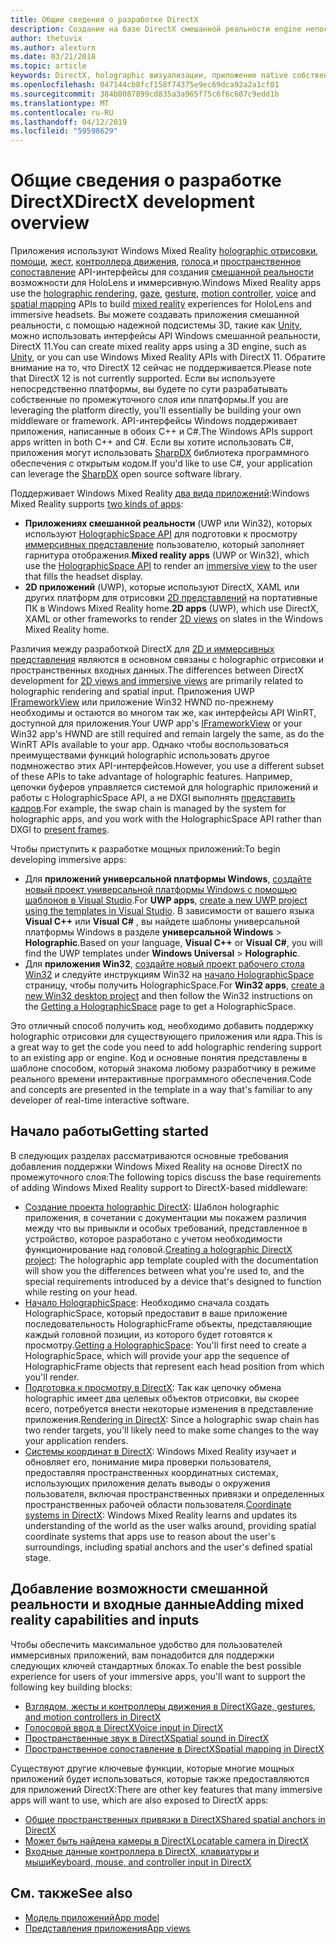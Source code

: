 ```yaml
---
title: Общие сведения о разработке DirectX
description: Создание на базе DirectX смешанной реальности engine непосредственно с помощью API-интерфейсов смешанной реальностью Windows.
author: thetuvix
ms.author: alexturn
ms.date: 03/21/2018
ms.topic: article
keywords: DirectX, holographic визуализации, приложение native собственных приложений, WinRT, WinRT, интерфейсы API, пользовательской подсистемы платформы по промежуточного слоя
ms.openlocfilehash: 047144cb8fcf158f74375e9ec69dca92a2a1cf01
ms.sourcegitcommit: 384b0087899cd835a3a965f75c6f6c607c9edd1b
ms.translationtype: MT
ms.contentlocale: ru-RU
ms.lasthandoff: 04/12/2019
ms.locfileid: "59598629"
---
```

# <a name="directx-development-overview"></a><span data-ttu-id="05f2d-104">Общие сведения о разработке DirectX</span><span class="sxs-lookup"><span data-stu-id="05f2d-104">DirectX development overview</span></span>

<span data-ttu-id="05f2d-105">Приложения используют Windows Mixed Reality [holographic отрисовки](rendering.md), [помощи](gaze.md), [жест](gestures.md), [контроллера движения](motion-controllers.md), [голоса ](voice-input.md) и [пространственное сопоставление](spatial-mapping.md) API-интерфейсы для создания [смешанной реальности](mixed-reality.md) возможности для HoloLens и иммерсивную.</span><span class="sxs-lookup"><span data-stu-id="05f2d-105">Windows Mixed Reality apps use the [holographic rendering](rendering.md), [gaze](gaze.md), [gesture](gestures.md), [motion controller](motion-controllers.md), [voice](voice-input.md) and [spatial mapping](spatial-mapping.md) APIs to build [mixed reality](mixed-reality.md) experiences for HoloLens and immersive headsets.</span></span> <span data-ttu-id="05f2d-106">Вы можете создавать приложения смешанной реальности, с помощью надежной подсистемы 3D, такие как [Unity](unity-development-overview.md), можно использовать интерфейсы API Windows смешанной реальности, DirectX 11.</span><span class="sxs-lookup"><span data-stu-id="05f2d-106">You can create mixed reality apps using a 3D engine, such as [Unity](unity-development-overview.md), or you can use Windows Mixed Reality APIs with DirectX 11.</span></span> <span data-ttu-id="05f2d-107">Обратите внимание на то, что DirectX 12 сейчас не поддерживается.</span><span class="sxs-lookup"><span data-stu-id="05f2d-107">Please note that DirectX 12 is not currently supported.</span></span> <span data-ttu-id="05f2d-108">Если вы используете непосредственно платформы, вы будете по сути разрабатывать собственные по промежуточного слоя или платформы.</span><span class="sxs-lookup"><span data-stu-id="05f2d-108">If you are leveraging the platform directly, you'll essentially be building your own middleware or framework.</span></span> <span data-ttu-id="05f2d-109">API-интерфейсы Windows поддерживает приложения, написанные в обоих C++ и C#.</span><span class="sxs-lookup"><span data-stu-id="05f2d-109">The Windows APIs support apps written in both C++ and C#.</span></span> <span data-ttu-id="05f2d-110">Если вы хотите использовать C#, приложения могут использовать [SharpDX](http://sharpdx.org/) библиотека программного обеспечения с открытым кодом.</span><span class="sxs-lookup"><span data-stu-id="05f2d-110">If you'd like to use C#, your application can leverage the [SharpDX](http://sharpdx.org/) open source software library.</span></span>

<span data-ttu-id="05f2d-111">Поддерживает Windows Mixed Reality [два вида приложений](app-views.md):</span><span class="sxs-lookup"><span data-stu-id="05f2d-111">Windows Mixed Reality supports [two kinds of apps](app-views.md):</span></span>
* <span data-ttu-id="05f2d-112">**Приложениях смешанной реальности** (UWP или Win32), которых используют [HolographicSpace API](getting-a-holographicspace.md) для подготовки к просмотру [иммерсивных представление](app-views.md) пользователю, который заполняет гарнитура отображения.</span><span class="sxs-lookup"><span data-stu-id="05f2d-112">**Mixed reality apps** (UWP or Win32), which use the [HolographicSpace API](getting-a-holographicspace.md) to render an [immersive view](app-views.md) to the user that fills the headset display.</span></span>
* <span data-ttu-id="05f2d-113">**2D приложений** (UWP), которые используют DirectX, XAML или других платформ для отрисовки [2D представлений](app-views.md#2d-views) на портативные ПК в Windows Mixed Reality home.</span><span class="sxs-lookup"><span data-stu-id="05f2d-113">**2D apps** (UWP), which use DirectX, XAML or other frameworks to render [2D views](app-views.md#2d-views) on slates in the Windows Mixed Reality home.</span></span>

<span data-ttu-id="05f2d-114">Различия между разработкой DirectX для [2D и иммерсивных представления](app-views.md) являются в основном связаны с holographic отрисовки и пространственных входных данных.</span><span class="sxs-lookup"><span data-stu-id="05f2d-114">The differences between DirectX development for [2D views and immersive views](app-views.md) are primarily related to holographic rendering and spatial input.</span></span> <span data-ttu-id="05f2d-115">Приложения UWP [IFrameworkView](https://msdn.microsoft.com/library/windows/apps/windows.applicationmodel.core.iframeworkview.aspx) или приложение Win32 HWND по-прежнему необходимы и остаются во многом так же, как интерфейсы API WinRT, доступной для приложения.</span><span class="sxs-lookup"><span data-stu-id="05f2d-115">Your UWP app's [IFrameworkView](https://msdn.microsoft.com/library/windows/apps/windows.applicationmodel.core.iframeworkview.aspx) or your Win32 app's HWND are still required and remain largely the same, as do the WinRT APIs available to your app.</span></span> <span data-ttu-id="05f2d-116">Однако чтобы воспользоваться преимуществами функций holographic использовать другое подмножество этих API-интерфейсов.</span><span class="sxs-lookup"><span data-stu-id="05f2d-116">However, you use a different subset of these APIs to take advantage of holographic features.</span></span> <span data-ttu-id="05f2d-117">Например, цепочки буферов управляется системой для holographic приложений и работы с HolographicSpace API, а не DXGI выполнять [представить кадров](rendering-in-directx.md).</span><span class="sxs-lookup"><span data-stu-id="05f2d-117">For example, the swap chain is managed by the system for holographic apps, and you work with the HolographicSpace API rather than DXGI to [present frames](rendering-in-directx.md).</span></span>

<span data-ttu-id="05f2d-118">Чтобы приступить к разработке мощных приложений:</span><span class="sxs-lookup"><span data-stu-id="05f2d-118">To begin developing immersive apps:</span></span>
* <span data-ttu-id="05f2d-119">Для **приложений универсальной платформы Windows**, [создайте новый проект универсальной платформы Windows с помощью шаблонов в Visual Studio](creating-a-holographic-directx-project.md).</span><span class="sxs-lookup"><span data-stu-id="05f2d-119">For **UWP apps**, [create a new UWP project using the templates in Visual Studio](creating-a-holographic-directx-project.md).</span></span> <span data-ttu-id="05f2d-120">В зависимости от вашего языка **Visual C++**  или **Visual C#** , вы найдете шаблоны универсальной платформы Windows в разделе **универсальной Windows**  >   **Holographic**.</span><span class="sxs-lookup"><span data-stu-id="05f2d-120">Based on your language, **Visual C++** or **Visual C#**, you will find the UWP templates under **Windows Universal** > **Holographic**.</span></span>
* <span data-ttu-id="05f2d-121">Для **приложения Win32**, [создайте новый проект рабочего стола Win32](creating-a-holographic-directx-project.md#creating-a-win32-project) и следуйте инструкциям Win32 на [начало HolographicSpace](getting-a-holographicspace.md) страницу, чтобы получить HolographicSpace.</span><span class="sxs-lookup"><span data-stu-id="05f2d-121">For **Win32 apps**, [create a new Win32 desktop project](creating-a-holographic-directx-project.md#creating-a-win32-project) and then follow the Win32 instructions on the [Getting a HolographicSpace](getting-a-holographicspace.md) page to get a HolographicSpace.</span></span>

<span data-ttu-id="05f2d-122">Это отличный способ получить код, необходимо добавить поддержку holographic отрисовки для существующего приложения или ядра.</span><span class="sxs-lookup"><span data-stu-id="05f2d-122">This is a great way to get the code you need to add holographic rendering support to an existing app or engine.</span></span> <span data-ttu-id="05f2d-123">Код и основные понятия представлены в шаблоне способом, который знакома любому разработчику в режиме реального времени интерактивные программного обеспечения.</span><span class="sxs-lookup"><span data-stu-id="05f2d-123">Code and concepts are presented in the template in a way that's familiar to any developer of real-time interactive software.</span></span>

## <a name="getting-started"></a><span data-ttu-id="05f2d-124">Начало работы</span><span class="sxs-lookup"><span data-stu-id="05f2d-124">Getting started</span></span>

<span data-ttu-id="05f2d-125">В следующих разделах рассматриваются основные требования добавления поддержки Windows Mixed Reality на основе DirectX по промежуточного слоя:</span><span class="sxs-lookup"><span data-stu-id="05f2d-125">The following topics discuss the base requirements of adding Windows Mixed Reality support to DirectX-based middleware:</span></span>
* <span data-ttu-id="05f2d-126">[Создание проекта holographic DirectX](creating-a-holographic-directx-project.md): Шаблон holographic приложения, в сочетании с документации мы покажем различия между что вы привыкли и особых требований, представленное в устройство, которое разработано с учетом необходимости функционирование над головой.</span><span class="sxs-lookup"><span data-stu-id="05f2d-126">[Creating a holographic DirectX project](creating-a-holographic-directx-project.md): The holographic app template coupled with the documentation will show you the differences between what you're used to, and the special requirements introduced by a device that's designed to function while resting on your head.</span></span>
* <span data-ttu-id="05f2d-127">[Начало HolographicSpace](getting-a-holographicspace.md): Необходимо сначала создать HolographicSpace, который предоставит в ваше приложение последовательность HolographicFrame объекты, представляющие каждый головной позиции, из которого будет готовятся к просмотру.</span><span class="sxs-lookup"><span data-stu-id="05f2d-127">[Getting a HolographicSpace](getting-a-holographicspace.md): You'll first need to create a HolographicSpace, which will provide your app the sequence of HolographicFrame objects that represent each head position from which you'll render.</span></span>
* <span data-ttu-id="05f2d-128">[Подготовка к просмотру в DirectX](rendering-in-directx.md): Так как цепочку обмена holographic имеет два целевых объектов отрисовки, вы скорее всего, потребуется внести некоторые изменения в представление приложения.</span><span class="sxs-lookup"><span data-stu-id="05f2d-128">[Rendering in DirectX](rendering-in-directx.md): Since a holographic swap chain has two render targets, you'll likely need to make some changes to the way your application renders.</span></span>
* <span data-ttu-id="05f2d-129">[Системы координат в DirectX](coordinate-systems-in-directx.md): Windows Mixed Reality изучает и обновляет его, понимание мира проверки пользователя, предоставляя пространственных координатных системах, использующих приложения делать выводы о окружения пользователя, включая пространственных привязки и определенных пространственных рабочей области пользователя.</span><span class="sxs-lookup"><span data-stu-id="05f2d-129">[Coordinate systems in DirectX](coordinate-systems-in-directx.md): Windows Mixed Reality learns and updates its understanding of the world as the user walks around, providing spatial coordinate systems that apps use to reason about the user's surroundings, including spatial anchors and the user's defined spatial stage.</span></span>

## <a name="adding-mixed-reality-capabilities-and-inputs"></a><span data-ttu-id="05f2d-130">Добавление возможности смешанной реальности и входные данные</span><span class="sxs-lookup"><span data-stu-id="05f2d-130">Adding mixed reality capabilities and inputs</span></span>

<span data-ttu-id="05f2d-131">Чтобы обеспечить максимальное удобство для пользователей иммерсивных приложений, вам понадобится для поддержки следующих ключей стандартных блоках.</span><span class="sxs-lookup"><span data-stu-id="05f2d-131">To enable the best possible experience for users of your immersive apps, you'll want to support the following key building blocks:</span></span>
* [<span data-ttu-id="05f2d-132">Взглядом, жесты и контроллеры движения в DirectX</span><span class="sxs-lookup"><span data-stu-id="05f2d-132">Gaze, gestures, and motion controllers in DirectX</span></span>](gaze,-gestures,-and-motion-controllers-in-directx.md)
* [<span data-ttu-id="05f2d-133">Голосовой ввод в DirectX</span><span class="sxs-lookup"><span data-stu-id="05f2d-133">Voice input in DirectX</span></span>](voice-input-in-directx.md)
* [<span data-ttu-id="05f2d-134">Пространственные звук в DirectX</span><span class="sxs-lookup"><span data-stu-id="05f2d-134">Spatial sound in DirectX</span></span>](spatial-sound-in-directx.md)
* [<span data-ttu-id="05f2d-135">Пространственное сопоставление в DirectX</span><span class="sxs-lookup"><span data-stu-id="05f2d-135">Spatial mapping in DirectX</span></span>](spatial-mapping-in-directx.md)

<span data-ttu-id="05f2d-136">Существуют другие ключевые функции, которые многие мощных приложений будет использоваться, которые также предоставляются для приложений DirectX:</span><span class="sxs-lookup"><span data-stu-id="05f2d-136">There are other key features that many immersive apps will want to use, which are also exposed to DirectX apps:</span></span>
* [<span data-ttu-id="05f2d-137">Общие пространственных привязки в DirectX</span><span class="sxs-lookup"><span data-stu-id="05f2d-137">Shared spatial anchors in DirectX</span></span>](shared-spatial-anchors-in-directx.md)
* [<span data-ttu-id="05f2d-138">Может быть найдена камеры в DirectX</span><span class="sxs-lookup"><span data-stu-id="05f2d-138">Locatable camera in DirectX</span></span>](locatable-camera-in-directx.md)
* [<span data-ttu-id="05f2d-139">Входные данные контроллера в DirectX, клавиатуры и мыши</span><span class="sxs-lookup"><span data-stu-id="05f2d-139">Keyboard, mouse, and controller input in DirectX</span></span>](keyboard,-mouse,-and-controller-input-in-directx.md)

## <a name="see-also"></a><span data-ttu-id="05f2d-140">См. также</span><span class="sxs-lookup"><span data-stu-id="05f2d-140">See also</span></span>
* [<span data-ttu-id="05f2d-141">Модель приложений</span><span class="sxs-lookup"><span data-stu-id="05f2d-141">App model</span></span>](app-model.md)
* [<span data-ttu-id="05f2d-142">Представления приложения</span><span class="sxs-lookup"><span data-stu-id="05f2d-142">App views</span></span>](app-views.md)
